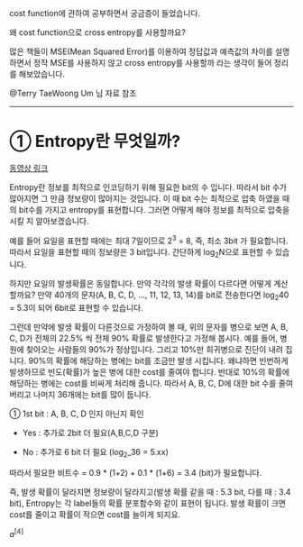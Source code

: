 cost function에 관하여 공부하면서 궁금증이 들었습니다.

왜 cost function으로 cross entropy를 사용할까요?

많은 책들이 MSE(Mean Squared Error)를 이용하여 정답값과 예측값의 차이를 설명하면서 정작 MSE를 사용하지 않고 cross entropy를 사용할까 라는 생각이 들어 정리를 해보았습니다.

@Terry TaeWoong Um 님 자료 참조

----------
# ① Entropy란 무엇일까? #

[동영상 링크](http://serviceapi.nmv.naver.com/flash/convertIframeTag.nhn?vid=D774A5D242BF7052317B409E628E7D1748D4&outKey=V122d0b64ace7741db1a48478d873679f954910f99dfbdea27b188478d873679f9549&width=544&height=306)

Entropy란 정보를 최적으로 인코딩하기 위해 필요한 bit의 수 입니다. 따라서 bit 수가 많아지면 그 만큼 정보량이 많아지는 것입니다. 이 때 bit 수는 최적으로 압축 하였을 때의 bit수를 가지고 entropy를 표현합니다. 그러면 어떻게 해야 정보를 최적으로 압축을 시킬 지 알아보겠습니다.
 
예를 들어 요일을 표현할 때에는 최대 7일이므로 2<sup>3</sup> = 8, 즉, 최소 3bit 가 필요합니다. 따라서 요일을 표현할 때의 정보량은 3 bit입니다. 간단하게 log<sub>2</sub>N으로 표현할 수 있습니다.

하지만 요일의 발생확률은 동일합니다. 만약 각각의 발생 확률이 다르다면 어떻게 계산할까요?
만약 40개의 문자(A, B, C, D, ..., 11, 12, 13, 14)를 bit로 전송한다면 log<sub>2</sub>40 = 5.3이 되어 6bit로 표현할 수 있습니다. 

그런데 만약에 발생 확률이 다른것으로 가정하여 볼 때, 위의 문자를 병으로 보면 A, B, C, D가 전체의 22.5% 씩 전체 90% 확률로 발생한다고 가정해 봅시다. 예를 들어, 병원에 찾아오는 사람들의 90%가 정상입니다. 그리고 10%만 희귀병으로 진단이 내려 집니다. 90%의 확률에 해당하는 병에는 bit를 조금만 발생 시킵니다. 왜냐하면 빈번하게 발생하므로 빈도(확률)가 높은 병에 대한 cost를 줄여야 합니다. 반대로 10%의 확률에 해당하는 병에는 cost를 비싸게 처리해 줍니다.
따라서 A, B, C, D에 대한 bit 수를 줄여버리고 나머지 36개에는 bit를 많이 둡니다.

① 1st bit : A, B, C, D 인지 아닌지 확인


- Yes : 추가로 2bit 더 필요(A,B,C,D 구분)


- No : 추가로 6 bit 더 필요 (log<sub>2</sub>_36 = 5.xx)

따라서 필요한 비트수 = 0.9 * (1+2) + 0.1 * (1+6) = 3.4 (bit)가 필요합니다.

즉, 발생 확률이 달라지면 정보량이 달라지고(발생 확률 같을 때 : 5.3 bit, 다를 때 : 3.4 bit), Entropy는 각 label들의 확률 분포함수와 같이 표현이 됩니다. 발생 확률이 크면 cost를 줄이고 확률이 작으면 cost를 늘이게 되지요.

$a^{[4]}$









